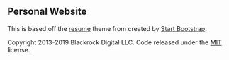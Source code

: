 ## Personal Website
This is based off the [resume](https://startbootstrap.com/template-overviews/resume/) theme from created by [Start Bootstrap](http://startbootstrap.com/). 

Copyright 2013-2019 Blackrock Digital LLC. Code released under the [MIT](https://github.com/BlackrockDigital/startbootstrap-resume/blob/gh-pages/LICENSE) license.